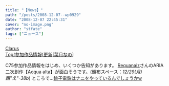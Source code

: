 ```yaml
---
title: "【News】"
path: "/posts/2008-12-07--wp0929"
date: "2008-12-07 22:45:31"
cover: "no-image.png"
author: "stfate"
tags: ["ニュース"]
---
```


<style type="text/css">
<!--
p {white-space: pre-wrap};
-->
</style>

<a class="topics" href="http://hadukinano.ciao.jp/" target="_blank">Clarus Top(参加作品情報)更新</a><span class="junre">[<a href="http://hadukinano.ciao.jp/" target="_blank">葉月なの</a>]</span>
<div class="news">C75参加作品情報をはじめ、いくつか告知があります。
<a href="http://page.freett.com/mbemsa2/requanaiz/acqua_alta.html" target="_blank">Requanaiz</a>さんのARIA二次創作【Acqua alta】が面白そうです。(頒布スペース：<em>12/29(月) 西"え"-38b</em>)
ところで…<a href="http://chodenshop.com/cd/index.htm" target="_blank">銚子電鉄はナニをやっているんでしょうかw</a></div>
